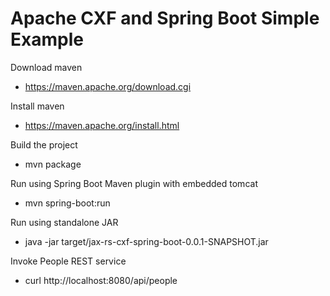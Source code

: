Apache CXF and Spring Boot Simple Example 
===

Download maven
- https://maven.apache.org/download.cgi

Install maven
- https://maven.apache.org/install.html

Build the project
- mvn package

Run using Spring Boot Maven plugin with embedded tomcat
- mvn spring-boot:run

Run using standalone JAR
- java -jar target/jax-rs-cxf-spring-boot-0.0.1-SNAPSHOT.jar         

Invoke People REST service  
- curl http://localhost:8080/api/people